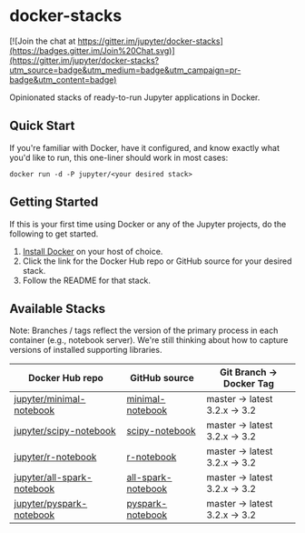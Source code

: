 # docker-stacks

[![Join the chat at https://gitter.im/jupyter/docker-stacks](https://badges.gitter.im/Join%20Chat.svg)](https://gitter.im/jupyter/docker-stacks?utm_source=badge&utm_medium=badge&utm_campaign=pr-badge&utm_content=badge)

Opinionated stacks of ready-to-run Jupyter applications in Docker.

## Quick Start

If you're familiar with Docker, have it configured, and know exactly what you'd like to run, this one-liner should work in most cases:

```
docker run -d -P jupyter/<your desired stack>
```

## Getting Started

If this is your first time using Docker or any of the Jupyter projects, do the following to get started.

1. [Install Docker](https://docs.docker.com/installation/) on your host of choice.
2. Click the link for the Docker Hub repo or GitHub source for your desired stack.
3. Follow the README for that stack.

## Available Stacks

Note: Branches / tags reflect the version of the primary process in each container (e.g., notebook server). We're still thinking about how to capture versions of installed supporting libraries.

| Docker Hub repo | GitHub source | Git Branch &rarr; Docker Tag |
| --------------- | ------------- | ---------------------------- |
| [jupyter/minimal-notebook](https://hub.docker.com/r/jupyter/minimal-notebook/) | [minimal-notebook](./minimal-notebook) | master &rarr; latest <br /> 3.2.x &rarr; 3.2 |
| [jupyter/scipy-notebook](https://hub.docker.com/r/jupyter/scipy-notebook/) | [scipy-notebook](./scipy-notebook) | master &rarr; latest <br /> 3.2.x &rarr; 3.2 |
| [jupyter/r-notebook](https://hub.docker.com/r/jupyter/r-notebook/) | [r-notebook](./r-notebook) | master &rarr; latest <br /> 3.2.x &rarr; 3.2 |
| [jupyter/all-spark-notebook](https://hub.docker.com/r/jupyter/all-spark-notebook/) | [all-spark-notebook](./all-spark-notebook) | master &rarr; latest <br /> 3.2.x &rarr; 3.2 |
| [jupyter/pyspark-notebook](https://hub.docker.com/r/jupyter/pyspark-notebook/) | [pyspark-notebook](./pyspark-notebook) | master &rarr; latest <br /> 3.2.x &rarr; 3.2 |
